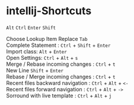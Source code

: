 # intellij-Shortcuts
`Alt`
`Ctrl` 
`Enter`
`Shift`

Choose Lookup Item Replace `Tab`  
Complete Statement : `Ctrl` + `Shift` + `Enter`  
Import class: `Alt` + `Enter`  
Open Settings: `Ctrl` + `Alt` + `s`   
Merge / Rebase incoming changes : `Ctrl` + `t`  
New Line `Shift` + `Enter`  
Rebase / Merge incoming changes : `Ctrl` + `t`  
Recent files backward navigation : `Ctrl` + `Alt` + `<-`  
Recent files forward navigation : `Ctrl` + `Alt` + `->`   
Sorround with live template : `Ctrl` + `Alt` +  `j`  
